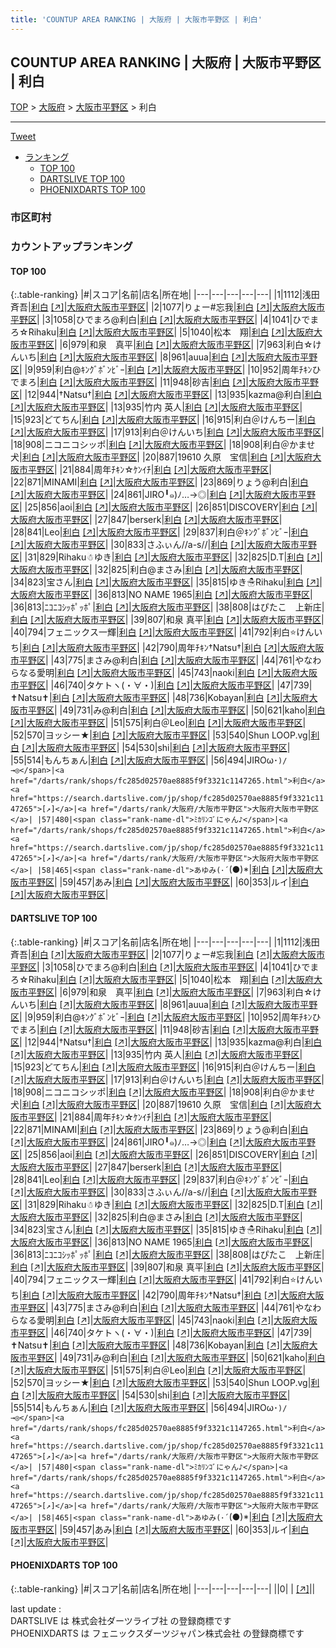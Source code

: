 ```yaml
---
title: 'COUNTUP AREA RANKING | 大阪府 | 大阪市平野区 | 利白'
---
```

## COUNTUP AREA RANKING | 大阪府 | 大阪市平野区 | 利白

[TOP](/darts/rank/) > [大阪府](/darts/rank/大阪府/) > [大阪市平野区](/darts/rank/大阪府/大阪市平野区/) > 利白

___

<a href="https://twitter.com/share?ref_src=twsrc%5Etfw" data-text="COUNTUP AREA RANKING | 大阪府大阪市平野区利白" class="twitter-share-button" data-hashtags="DARTSLIVE,PHOENIXDARTS,darts,ダーツ" data-show-count="false">Tweet</a>

* [ランキング](#カウントアップランキング)
    * [TOP 100](#top-100)
    * [DARTSLIVE TOP 100](#dartslive-top-100)
    * [PHOENIXDARTS TOP 100](#phoenixdarts-top-100)

### 市区町村

<ul>

</ul>

### カウントアップランキング

#### TOP 100



{:.table-ranking}
|#|スコア|名前|店名|所在地|
|---|---|---|---|---|
|1|1112|<span class="rank-name-dl">浅田　斉吾</span>|<a href="/darts/rank/shops/fc285d02570ae8885f9f3321c1147265.html">利白</a> <a href="https://search.dartslive.com/jp/shop/fc285d02570ae8885f9f3321c1147265">[↗]</a>|<a href="/darts/rank/大阪府/大阪市平野区">大阪府大阪市平野区</a>|
|2|1077|<span class="rank-name-dl">りょー#忘我</span>|<a href="/darts/rank/shops/fc285d02570ae8885f9f3321c1147265.html">利白</a> <a href="https://search.dartslive.com/jp/shop/fc285d02570ae8885f9f3321c1147265">[↗]</a>|<a href="/darts/rank/大阪府/大阪市平野区">大阪府大阪市平野区</a>|
|3|1058|<span class="rank-name-dl">ひでまろ@利白</span>|<a href="/darts/rank/shops/fc285d02570ae8885f9f3321c1147265.html">利白</a> <a href="https://search.dartslive.com/jp/shop/fc285d02570ae8885f9f3321c1147265">[↗]</a>|<a href="/darts/rank/大阪府/大阪市平野区">大阪府大阪市平野区</a>|
|4|1041|<span class="rank-name-dl">ひでまろ☆Rihaku</span>|<a href="/darts/rank/shops/fc285d02570ae8885f9f3321c1147265.html">利白</a> <a href="https://search.dartslive.com/jp/shop/fc285d02570ae8885f9f3321c1147265">[↗]</a>|<a href="/darts/rank/大阪府/大阪市平野区">大阪府大阪市平野区</a>|
|5|1040|<span class="rank-name-dl">松本　翔</span>|<a href="/darts/rank/shops/fc285d02570ae8885f9f3321c1147265.html">利白</a> <a href="https://search.dartslive.com/jp/shop/fc285d02570ae8885f9f3321c1147265">[↗]</a>|<a href="/darts/rank/大阪府/大阪市平野区">大阪府大阪市平野区</a>|
|6|979|<span class="rank-name-dl">和泉　真平</span>|<a href="/darts/rank/shops/fc285d02570ae8885f9f3321c1147265.html">利白</a> <a href="https://search.dartslive.com/jp/shop/fc285d02570ae8885f9f3321c1147265">[↗]</a>|<a href="/darts/rank/大阪府/大阪市平野区">大阪府大阪市平野区</a>|
|7|963|<span class="rank-name-dl">利白☆けんいち</span>|<a href="/darts/rank/shops/fc285d02570ae8885f9f3321c1147265.html">利白</a> <a href="https://search.dartslive.com/jp/shop/fc285d02570ae8885f9f3321c1147265">[↗]</a>|<a href="/darts/rank/大阪府/大阪市平野区">大阪府大阪市平野区</a>|
|8|961|<span class="rank-name-dl">auua</span>|<a href="/darts/rank/shops/fc285d02570ae8885f9f3321c1147265.html">利白</a> <a href="https://search.dartslive.com/jp/shop/fc285d02570ae8885f9f3321c1147265">[↗]</a>|<a href="/darts/rank/大阪府/大阪市平野区">大阪府大阪市平野区</a>|
|9|959|<span class="rank-name-dl">利白@ｷﾝｸﾞﾎﾞﾝﾋﾞｰ</span>|<a href="/darts/rank/shops/fc285d02570ae8885f9f3321c1147265.html">利白</a> <a href="https://search.dartslive.com/jp/shop/fc285d02570ae8885f9f3321c1147265">[↗]</a>|<a href="/darts/rank/大阪府/大阪市平野区">大阪府大阪市平野区</a>|
|10|952|<span class="rank-name-dl">周年ﾁｷﾝひでまろ</span>|<a href="/darts/rank/shops/fc285d02570ae8885f9f3321c1147265.html">利白</a> <a href="https://search.dartslive.com/jp/shop/fc285d02570ae8885f9f3321c1147265">[↗]</a>|<a href="/darts/rank/大阪府/大阪市平野区">大阪府大阪市平野区</a>|
|11|948|<span class="rank-name-dl">砂吉</span>|<a href="/darts/rank/shops/fc285d02570ae8885f9f3321c1147265.html">利白</a> <a href="https://search.dartslive.com/jp/shop/fc285d02570ae8885f9f3321c1147265">[↗]</a>|<a href="/darts/rank/大阪府/大阪市平野区">大阪府大阪市平野区</a>|
|12|944|<span class="rank-name-dl">†Natsu†</span>|<a href="/darts/rank/shops/fc285d02570ae8885f9f3321c1147265.html">利白</a> <a href="https://search.dartslive.com/jp/shop/fc285d02570ae8885f9f3321c1147265">[↗]</a>|<a href="/darts/rank/大阪府/大阪市平野区">大阪府大阪市平野区</a>|
|13|935|<span class="rank-name-dl">kazma@利白</span>|<a href="/darts/rank/shops/fc285d02570ae8885f9f3321c1147265.html">利白</a> <a href="https://search.dartslive.com/jp/shop/fc285d02570ae8885f9f3321c1147265">[↗]</a>|<a href="/darts/rank/大阪府/大阪市平野区">大阪府大阪市平野区</a>|
|13|935|<span class="rank-name-dl">竹内 英人</span>|<a href="/darts/rank/shops/fc285d02570ae8885f9f3321c1147265.html">利白</a> <a href="https://search.dartslive.com/jp/shop/fc285d02570ae8885f9f3321c1147265">[↗]</a>|<a href="/darts/rank/大阪府/大阪市平野区">大阪府大阪市平野区</a>|
|15|923|<span class="rank-name-dl">どてちん</span>|<a href="/darts/rank/shops/fc285d02570ae8885f9f3321c1147265.html">利白</a> <a href="https://search.dartslive.com/jp/shop/fc285d02570ae8885f9f3321c1147265">[↗]</a>|<a href="/darts/rank/大阪府/大阪市平野区">大阪府大阪市平野区</a>|
|16|915|<span class="rank-name-dl">利白＠けんちー</span>|<a href="/darts/rank/shops/fc285d02570ae8885f9f3321c1147265.html">利白</a> <a href="https://search.dartslive.com/jp/shop/fc285d02570ae8885f9f3321c1147265">[↗]</a>|<a href="/darts/rank/大阪府/大阪市平野区">大阪府大阪市平野区</a>|
|17|913|<span class="rank-name-dl">利白＠けんいち</span>|<a href="/darts/rank/shops/fc285d02570ae8885f9f3321c1147265.html">利白</a> <a href="https://search.dartslive.com/jp/shop/fc285d02570ae8885f9f3321c1147265">[↗]</a>|<a href="/darts/rank/大阪府/大阪市平野区">大阪府大阪市平野区</a>|
|18|908|<span class="rank-name-dl">ニコニコシッポ</span>|<a href="/darts/rank/shops/fc285d02570ae8885f9f3321c1147265.html">利白</a> <a href="https://search.dartslive.com/jp/shop/fc285d02570ae8885f9f3321c1147265">[↗]</a>|<a href="/darts/rank/大阪府/大阪市平野区">大阪府大阪市平野区</a>|
|18|908|<span class="rank-name-dl">利白＠かませ犬</span>|<a href="/darts/rank/shops/fc285d02570ae8885f9f3321c1147265.html">利白</a> <a href="https://search.dartslive.com/jp/shop/fc285d02570ae8885f9f3321c1147265">[↗]</a>|<a href="/darts/rank/大阪府/大阪市平野区">大阪府大阪市平野区</a>|
|20|887|<span class="rank-name-dl">19610 久原　宝信</span>|<a href="/darts/rank/shops/fc285d02570ae8885f9f3321c1147265.html">利白</a> <a href="https://search.dartslive.com/jp/shop/fc285d02570ae8885f9f3321c1147265">[↗]</a>|<a href="/darts/rank/大阪府/大阪市平野区">大阪府大阪市平野区</a>|
|21|884|<span class="rank-name-dl">周年ﾁｷﾝ☆ｹﾝｲﾁ</span>|<a href="/darts/rank/shops/fc285d02570ae8885f9f3321c1147265.html">利白</a> <a href="https://search.dartslive.com/jp/shop/fc285d02570ae8885f9f3321c1147265">[↗]</a>|<a href="/darts/rank/大阪府/大阪市平野区">大阪府大阪市平野区</a>|
|22|871|<span class="rank-name-dl">MINAMI</span>|<a href="/darts/rank/shops/fc285d02570ae8885f9f3321c1147265.html">利白</a> <a href="https://search.dartslive.com/jp/shop/fc285d02570ae8885f9f3321c1147265">[↗]</a>|<a href="/darts/rank/大阪府/大阪市平野区">大阪府大阪市平野区</a>|
|23|869|<span class="rank-name-dl">りょう@利白</span>|<a href="/darts/rank/shops/fc285d02570ae8885f9f3321c1147265.html">利白</a> <a href="https://search.dartslive.com/jp/shop/fc285d02570ae8885f9f3321c1147265">[↗]</a>|<a href="/darts/rank/大阪府/大阪市平野区">大阪府大阪市平野区</a>|
|24|861|<span class="rank-name-dl">JIRO╹๑)ﾉ…→◎</span>|<a href="/darts/rank/shops/fc285d02570ae8885f9f3321c1147265.html">利白</a> <a href="https://search.dartslive.com/jp/shop/fc285d02570ae8885f9f3321c1147265">[↗]</a>|<a href="/darts/rank/大阪府/大阪市平野区">大阪府大阪市平野区</a>|
|25|856|<span class="rank-name-dl">aoi</span>|<a href="/darts/rank/shops/fc285d02570ae8885f9f3321c1147265.html">利白</a> <a href="https://search.dartslive.com/jp/shop/fc285d02570ae8885f9f3321c1147265">[↗]</a>|<a href="/darts/rank/大阪府/大阪市平野区">大阪府大阪市平野区</a>|
|26|851|<span class="rank-name-dl">DISCOVERY</span>|<a href="/darts/rank/shops/fc285d02570ae8885f9f3321c1147265.html">利白</a> <a href="https://search.dartslive.com/jp/shop/fc285d02570ae8885f9f3321c1147265">[↗]</a>|<a href="/darts/rank/大阪府/大阪市平野区">大阪府大阪市平野区</a>|
|27|847|<span class="rank-name-dl">berserk</span>|<a href="/darts/rank/shops/fc285d02570ae8885f9f3321c1147265.html">利白</a> <a href="https://search.dartslive.com/jp/shop/fc285d02570ae8885f9f3321c1147265">[↗]</a>|<a href="/darts/rank/大阪府/大阪市平野区">大阪府大阪市平野区</a>|
|28|841|<span class="rank-name-dl">Leo</span>|<a href="/darts/rank/shops/fc285d02570ae8885f9f3321c1147265.html">利白</a> <a href="https://search.dartslive.com/jp/shop/fc285d02570ae8885f9f3321c1147265">[↗]</a>|<a href="/darts/rank/大阪府/大阪市平野区">大阪府大阪市平野区</a>|
|29|837|<span class="rank-name-dl">利白＠ｷﾝｸﾞﾎﾞﾝﾋﾞｰ</span>|<a href="/darts/rank/shops/fc285d02570ae8885f9f3321c1147265.html">利白</a> <a href="https://search.dartslive.com/jp/shop/fc285d02570ae8885f9f3321c1147265">[↗]</a>|<a href="/darts/rank/大阪府/大阪市平野区">大阪府大阪市平野区</a>|
|30|833|<span class="rank-name-dl">さふぃん//a-s//</span>|<a href="/darts/rank/shops/fc285d02570ae8885f9f3321c1147265.html">利白</a> <a href="https://search.dartslive.com/jp/shop/fc285d02570ae8885f9f3321c1147265">[↗]</a>|<a href="/darts/rank/大阪府/大阪市平野区">大阪府大阪市平野区</a>|
|31|829|<span class="rank-name-dl">Rihaku☃ゆき</span>|<a href="/darts/rank/shops/fc285d02570ae8885f9f3321c1147265.html">利白</a> <a href="https://search.dartslive.com/jp/shop/fc285d02570ae8885f9f3321c1147265">[↗]</a>|<a href="/darts/rank/大阪府/大阪市平野区">大阪府大阪市平野区</a>|
|32|825|<span class="rank-name-dl">D.T</span>|<a href="/darts/rank/shops/fc285d02570ae8885f9f3321c1147265.html">利白</a> <a href="https://search.dartslive.com/jp/shop/fc285d02570ae8885f9f3321c1147265">[↗]</a>|<a href="/darts/rank/大阪府/大阪市平野区">大阪府大阪市平野区</a>|
|32|825|<span class="rank-name-dl">利白@まさみ</span>|<a href="/darts/rank/shops/fc285d02570ae8885f9f3321c1147265.html">利白</a> <a href="https://search.dartslive.com/jp/shop/fc285d02570ae8885f9f3321c1147265">[↗]</a>|<a href="/darts/rank/大阪府/大阪市平野区">大阪府大阪市平野区</a>|
|34|823|<span class="rank-name-dl">宝さん</span>|<a href="/darts/rank/shops/fc285d02570ae8885f9f3321c1147265.html">利白</a> <a href="https://search.dartslive.com/jp/shop/fc285d02570ae8885f9f3321c1147265">[↗]</a>|<a href="/darts/rank/大阪府/大阪市平野区">大阪府大阪市平野区</a>|
|35|815|<span class="rank-name-dl">ゆき☃Rihaku</span>|<a href="/darts/rank/shops/fc285d02570ae8885f9f3321c1147265.html">利白</a> <a href="https://search.dartslive.com/jp/shop/fc285d02570ae8885f9f3321c1147265">[↗]</a>|<a href="/darts/rank/大阪府/大阪市平野区">大阪府大阪市平野区</a>|
|36|813|<span class="rank-name-dl">NO NAME 1965</span>|<a href="/darts/rank/shops/fc285d02570ae8885f9f3321c1147265.html">利白</a> <a href="https://search.dartslive.com/jp/shop/fc285d02570ae8885f9f3321c1147265">[↗]</a>|<a href="/darts/rank/大阪府/大阪市平野区">大阪府大阪市平野区</a>|
|36|813|<span class="rank-name-dl">ﾆｺﾆｺｼｯﾎﾟｯﾎﾟ</span>|<a href="/darts/rank/shops/fc285d02570ae8885f9f3321c1147265.html">利白</a> <a href="https://search.dartslive.com/jp/shop/fc285d02570ae8885f9f3321c1147265">[↗]</a>|<a href="/darts/rank/大阪府/大阪市平野区">大阪府大阪市平野区</a>|
|38|808|<span class="rank-name-dl">はぴたこ　上新庄</span>|<a href="/darts/rank/shops/fc285d02570ae8885f9f3321c1147265.html">利白</a> <a href="https://search.dartslive.com/jp/shop/fc285d02570ae8885f9f3321c1147265">[↗]</a>|<a href="/darts/rank/大阪府/大阪市平野区">大阪府大阪市平野区</a>|
|39|807|<span class="rank-name-dl">和泉 真平</span>|<a href="/darts/rank/shops/fc285d02570ae8885f9f3321c1147265.html">利白</a> <a href="https://search.dartslive.com/jp/shop/fc285d02570ae8885f9f3321c1147265">[↗]</a>|<a href="/darts/rank/大阪府/大阪市平野区">大阪府大阪市平野区</a>|
|40|794|<span class="rank-name-dl">フェニックス一輝</span>|<a href="/darts/rank/shops/fc285d02570ae8885f9f3321c1147265.html">利白</a> <a href="https://search.dartslive.com/jp/shop/fc285d02570ae8885f9f3321c1147265">[↗]</a>|<a href="/darts/rank/大阪府/大阪市平野区">大阪府大阪市平野区</a>|
|41|792|<span class="rank-name-dl">利白⭐けんいち</span>|<a href="/darts/rank/shops/fc285d02570ae8885f9f3321c1147265.html">利白</a> <a href="https://search.dartslive.com/jp/shop/fc285d02570ae8885f9f3321c1147265">[↗]</a>|<a href="/darts/rank/大阪府/大阪市平野区">大阪府大阪市平野区</a>|
|42|790|<span class="rank-name-dl">周年ﾁｷﾝ†Natsu†</span>|<a href="/darts/rank/shops/fc285d02570ae8885f9f3321c1147265.html">利白</a> <a href="https://search.dartslive.com/jp/shop/fc285d02570ae8885f9f3321c1147265">[↗]</a>|<a href="/darts/rank/大阪府/大阪市平野区">大阪府大阪市平野区</a>|
|43|775|<span class="rank-name-dl">まさみ@利白</span>|<a href="/darts/rank/shops/fc285d02570ae8885f9f3321c1147265.html">利白</a> <a href="https://search.dartslive.com/jp/shop/fc285d02570ae8885f9f3321c1147265">[↗]</a>|<a href="/darts/rank/大阪府/大阪市平野区">大阪府大阪市平野区</a>|
|44|761|<span class="rank-name-dl">やなわらなる愛明</span>|<a href="/darts/rank/shops/fc285d02570ae8885f9f3321c1147265.html">利白</a> <a href="https://search.dartslive.com/jp/shop/fc285d02570ae8885f9f3321c1147265">[↗]</a>|<a href="/darts/rank/大阪府/大阪市平野区">大阪府大阪市平野区</a>|
|45|743|<span class="rank-name-dl">naoki</span>|<a href="/darts/rank/shops/fc285d02570ae8885f9f3321c1147265.html">利白</a> <a href="https://search.dartslive.com/jp/shop/fc285d02570ae8885f9f3321c1147265">[↗]</a>|<a href="/darts/rank/大阪府/大阪市平野区">大阪府大阪市平野区</a>|
|46|740|<span class="rank-name-dl">タケトヽ(・∀・)</span>|<a href="/darts/rank/shops/fc285d02570ae8885f9f3321c1147265.html">利白</a> <a href="https://search.dartslive.com/jp/shop/fc285d02570ae8885f9f3321c1147265">[↗]</a>|<a href="/darts/rank/大阪府/大阪市平野区">大阪府大阪市平野区</a>|
|47|739|<span class="rank-name-dl">✝︎Natsu✝︎</span>|<a href="/darts/rank/shops/fc285d02570ae8885f9f3321c1147265.html">利白</a> <a href="https://search.dartslive.com/jp/shop/fc285d02570ae8885f9f3321c1147265">[↗]</a>|<a href="/darts/rank/大阪府/大阪市平野区">大阪府大阪市平野区</a>|
|48|736|<span class="rank-name-dl">Kobayan</span>|<a href="/darts/rank/shops/fc285d02570ae8885f9f3321c1147265.html">利白</a> <a href="https://search.dartslive.com/jp/shop/fc285d02570ae8885f9f3321c1147265">[↗]</a>|<a href="/darts/rank/大阪府/大阪市平野区">大阪府大阪市平野区</a>|
|49|731|<span class="rank-name-dl">み@利白</span>|<a href="/darts/rank/shops/fc285d02570ae8885f9f3321c1147265.html">利白</a> <a href="https://search.dartslive.com/jp/shop/fc285d02570ae8885f9f3321c1147265">[↗]</a>|<a href="/darts/rank/大阪府/大阪市平野区">大阪府大阪市平野区</a>|
|50|621|<span class="rank-name-dl">kaho</span>|<a href="/darts/rank/shops/fc285d02570ae8885f9f3321c1147265.html">利白</a> <a href="https://search.dartslive.com/jp/shop/fc285d02570ae8885f9f3321c1147265">[↗]</a>|<a href="/darts/rank/大阪府/大阪市平野区">大阪府大阪市平野区</a>|
|51|575|<span class="rank-name-dl">利白＠Leo</span>|<a href="/darts/rank/shops/fc285d02570ae8885f9f3321c1147265.html">利白</a> <a href="https://search.dartslive.com/jp/shop/fc285d02570ae8885f9f3321c1147265">[↗]</a>|<a href="/darts/rank/大阪府/大阪市平野区">大阪府大阪市平野区</a>|
|52|570|<span class="rank-name-dl">ヨッシー★</span>|<a href="/darts/rank/shops/fc285d02570ae8885f9f3321c1147265.html">利白</a> <a href="https://search.dartslive.com/jp/shop/fc285d02570ae8885f9f3321c1147265">[↗]</a>|<a href="/darts/rank/大阪府/大阪市平野区">大阪府大阪市平野区</a>|
|53|540|<span class="rank-name-dl">Shun LOOP.vg</span>|<a href="/darts/rank/shops/fc285d02570ae8885f9f3321c1147265.html">利白</a> <a href="https://search.dartslive.com/jp/shop/fc285d02570ae8885f9f3321c1147265">[↗]</a>|<a href="/darts/rank/大阪府/大阪市平野区">大阪府大阪市平野区</a>|
|54|530|<span class="rank-name-dl">shi</span>|<a href="/darts/rank/shops/fc285d02570ae8885f9f3321c1147265.html">利白</a> <a href="https://search.dartslive.com/jp/shop/fc285d02570ae8885f9f3321c1147265">[↗]</a>|<a href="/darts/rank/大阪府/大阪市平野区">大阪府大阪市平野区</a>|
|55|514|<span class="rank-name-dl">もんちぁん</span>|<a href="/darts/rank/shops/fc285d02570ae8885f9f3321c1147265.html">利白</a> <a href="https://search.dartslive.com/jp/shop/fc285d02570ae8885f9f3321c1147265">[↗]</a>|<a href="/darts/rank/大阪府/大阪市平野区">大阪府大阪市平野区</a>|
|56|494|<span class="rank-name-dl">JIROω･`)/→◎</span>|<a href="/darts/rank/shops/fc285d02570ae8885f9f3321c1147265.html">利白</a> <a href="https://search.dartslive.com/jp/shop/fc285d02570ae8885f9f3321c1147265">[↗]</a>|<a href="/darts/rank/大阪府/大阪市平野区">大阪府大阪市平野区</a>|
|57|480|<span class="rank-name-dl">ﾐｶﾘﾝｺﾞにゃん♪</span>|<a href="/darts/rank/shops/fc285d02570ae8885f9f3321c1147265.html">利白</a> <a href="https://search.dartslive.com/jp/shop/fc285d02570ae8885f9f3321c1147265">[↗]</a>|<a href="/darts/rank/大阪府/大阪市平野区">大阪府大阪市平野区</a>|
|58|465|<span class="rank-name-dl">あゆみ(･´`(●)*</span>|<a href="/darts/rank/shops/fc285d02570ae8885f9f3321c1147265.html">利白</a> <a href="https://search.dartslive.com/jp/shop/fc285d02570ae8885f9f3321c1147265">[↗]</a>|<a href="/darts/rank/大阪府/大阪市平野区">大阪府大阪市平野区</a>|
|59|457|<span class="rank-name-dl">あみ</span>|<a href="/darts/rank/shops/fc285d02570ae8885f9f3321c1147265.html">利白</a> <a href="https://search.dartslive.com/jp/shop/fc285d02570ae8885f9f3321c1147265">[↗]</a>|<a href="/darts/rank/大阪府/大阪市平野区">大阪府大阪市平野区</a>|
|60|353|<span class="rank-name-dl">ルイ</span>|<a href="/darts/rank/shops/fc285d02570ae8885f9f3321c1147265.html">利白</a> <a href="https://search.dartslive.com/jp/shop/fc285d02570ae8885f9f3321c1147265">[↗]</a>|<a href="/darts/rank/大阪府/大阪市平野区">大阪府大阪市平野区</a>|


#### DARTSLIVE TOP 100



{:.table-ranking}
|#|スコア|名前|店名|所在地|
|---|---|---|---|---|
|1|1112|<span class="rank-name-dl">浅田　斉吾</span>|<a href="/darts/rank/shops/fc285d02570ae8885f9f3321c1147265.html">利白</a> <a href="https://search.dartslive.com/jp/shop/fc285d02570ae8885f9f3321c1147265">[↗]</a>|<a href="/darts/rank/大阪府/大阪市平野区">大阪府大阪市平野区</a>|
|2|1077|<span class="rank-name-dl">りょー#忘我</span>|<a href="/darts/rank/shops/fc285d02570ae8885f9f3321c1147265.html">利白</a> <a href="https://search.dartslive.com/jp/shop/fc285d02570ae8885f9f3321c1147265">[↗]</a>|<a href="/darts/rank/大阪府/大阪市平野区">大阪府大阪市平野区</a>|
|3|1058|<span class="rank-name-dl">ひでまろ@利白</span>|<a href="/darts/rank/shops/fc285d02570ae8885f9f3321c1147265.html">利白</a> <a href="https://search.dartslive.com/jp/shop/fc285d02570ae8885f9f3321c1147265">[↗]</a>|<a href="/darts/rank/大阪府/大阪市平野区">大阪府大阪市平野区</a>|
|4|1041|<span class="rank-name-dl">ひでまろ☆Rihaku</span>|<a href="/darts/rank/shops/fc285d02570ae8885f9f3321c1147265.html">利白</a> <a href="https://search.dartslive.com/jp/shop/fc285d02570ae8885f9f3321c1147265">[↗]</a>|<a href="/darts/rank/大阪府/大阪市平野区">大阪府大阪市平野区</a>|
|5|1040|<span class="rank-name-dl">松本　翔</span>|<a href="/darts/rank/shops/fc285d02570ae8885f9f3321c1147265.html">利白</a> <a href="https://search.dartslive.com/jp/shop/fc285d02570ae8885f9f3321c1147265">[↗]</a>|<a href="/darts/rank/大阪府/大阪市平野区">大阪府大阪市平野区</a>|
|6|979|<span class="rank-name-dl">和泉　真平</span>|<a href="/darts/rank/shops/fc285d02570ae8885f9f3321c1147265.html">利白</a> <a href="https://search.dartslive.com/jp/shop/fc285d02570ae8885f9f3321c1147265">[↗]</a>|<a href="/darts/rank/大阪府/大阪市平野区">大阪府大阪市平野区</a>|
|7|963|<span class="rank-name-dl">利白☆けんいち</span>|<a href="/darts/rank/shops/fc285d02570ae8885f9f3321c1147265.html">利白</a> <a href="https://search.dartslive.com/jp/shop/fc285d02570ae8885f9f3321c1147265">[↗]</a>|<a href="/darts/rank/大阪府/大阪市平野区">大阪府大阪市平野区</a>|
|8|961|<span class="rank-name-dl">auua</span>|<a href="/darts/rank/shops/fc285d02570ae8885f9f3321c1147265.html">利白</a> <a href="https://search.dartslive.com/jp/shop/fc285d02570ae8885f9f3321c1147265">[↗]</a>|<a href="/darts/rank/大阪府/大阪市平野区">大阪府大阪市平野区</a>|
|9|959|<span class="rank-name-dl">利白@ｷﾝｸﾞﾎﾞﾝﾋﾞｰ</span>|<a href="/darts/rank/shops/fc285d02570ae8885f9f3321c1147265.html">利白</a> <a href="https://search.dartslive.com/jp/shop/fc285d02570ae8885f9f3321c1147265">[↗]</a>|<a href="/darts/rank/大阪府/大阪市平野区">大阪府大阪市平野区</a>|
|10|952|<span class="rank-name-dl">周年ﾁｷﾝひでまろ</span>|<a href="/darts/rank/shops/fc285d02570ae8885f9f3321c1147265.html">利白</a> <a href="https://search.dartslive.com/jp/shop/fc285d02570ae8885f9f3321c1147265">[↗]</a>|<a href="/darts/rank/大阪府/大阪市平野区">大阪府大阪市平野区</a>|
|11|948|<span class="rank-name-dl">砂吉</span>|<a href="/darts/rank/shops/fc285d02570ae8885f9f3321c1147265.html">利白</a> <a href="https://search.dartslive.com/jp/shop/fc285d02570ae8885f9f3321c1147265">[↗]</a>|<a href="/darts/rank/大阪府/大阪市平野区">大阪府大阪市平野区</a>|
|12|944|<span class="rank-name-dl">†Natsu†</span>|<a href="/darts/rank/shops/fc285d02570ae8885f9f3321c1147265.html">利白</a> <a href="https://search.dartslive.com/jp/shop/fc285d02570ae8885f9f3321c1147265">[↗]</a>|<a href="/darts/rank/大阪府/大阪市平野区">大阪府大阪市平野区</a>|
|13|935|<span class="rank-name-dl">kazma@利白</span>|<a href="/darts/rank/shops/fc285d02570ae8885f9f3321c1147265.html">利白</a> <a href="https://search.dartslive.com/jp/shop/fc285d02570ae8885f9f3321c1147265">[↗]</a>|<a href="/darts/rank/大阪府/大阪市平野区">大阪府大阪市平野区</a>|
|13|935|<span class="rank-name-dl">竹内 英人</span>|<a href="/darts/rank/shops/fc285d02570ae8885f9f3321c1147265.html">利白</a> <a href="https://search.dartslive.com/jp/shop/fc285d02570ae8885f9f3321c1147265">[↗]</a>|<a href="/darts/rank/大阪府/大阪市平野区">大阪府大阪市平野区</a>|
|15|923|<span class="rank-name-dl">どてちん</span>|<a href="/darts/rank/shops/fc285d02570ae8885f9f3321c1147265.html">利白</a> <a href="https://search.dartslive.com/jp/shop/fc285d02570ae8885f9f3321c1147265">[↗]</a>|<a href="/darts/rank/大阪府/大阪市平野区">大阪府大阪市平野区</a>|
|16|915|<span class="rank-name-dl">利白＠けんちー</span>|<a href="/darts/rank/shops/fc285d02570ae8885f9f3321c1147265.html">利白</a> <a href="https://search.dartslive.com/jp/shop/fc285d02570ae8885f9f3321c1147265">[↗]</a>|<a href="/darts/rank/大阪府/大阪市平野区">大阪府大阪市平野区</a>|
|17|913|<span class="rank-name-dl">利白＠けんいち</span>|<a href="/darts/rank/shops/fc285d02570ae8885f9f3321c1147265.html">利白</a> <a href="https://search.dartslive.com/jp/shop/fc285d02570ae8885f9f3321c1147265">[↗]</a>|<a href="/darts/rank/大阪府/大阪市平野区">大阪府大阪市平野区</a>|
|18|908|<span class="rank-name-dl">ニコニコシッポ</span>|<a href="/darts/rank/shops/fc285d02570ae8885f9f3321c1147265.html">利白</a> <a href="https://search.dartslive.com/jp/shop/fc285d02570ae8885f9f3321c1147265">[↗]</a>|<a href="/darts/rank/大阪府/大阪市平野区">大阪府大阪市平野区</a>|
|18|908|<span class="rank-name-dl">利白＠かませ犬</span>|<a href="/darts/rank/shops/fc285d02570ae8885f9f3321c1147265.html">利白</a> <a href="https://search.dartslive.com/jp/shop/fc285d02570ae8885f9f3321c1147265">[↗]</a>|<a href="/darts/rank/大阪府/大阪市平野区">大阪府大阪市平野区</a>|
|20|887|<span class="rank-name-dl">19610 久原　宝信</span>|<a href="/darts/rank/shops/fc285d02570ae8885f9f3321c1147265.html">利白</a> <a href="https://search.dartslive.com/jp/shop/fc285d02570ae8885f9f3321c1147265">[↗]</a>|<a href="/darts/rank/大阪府/大阪市平野区">大阪府大阪市平野区</a>|
|21|884|<span class="rank-name-dl">周年ﾁｷﾝ☆ｹﾝｲﾁ</span>|<a href="/darts/rank/shops/fc285d02570ae8885f9f3321c1147265.html">利白</a> <a href="https://search.dartslive.com/jp/shop/fc285d02570ae8885f9f3321c1147265">[↗]</a>|<a href="/darts/rank/大阪府/大阪市平野区">大阪府大阪市平野区</a>|
|22|871|<span class="rank-name-dl">MINAMI</span>|<a href="/darts/rank/shops/fc285d02570ae8885f9f3321c1147265.html">利白</a> <a href="https://search.dartslive.com/jp/shop/fc285d02570ae8885f9f3321c1147265">[↗]</a>|<a href="/darts/rank/大阪府/大阪市平野区">大阪府大阪市平野区</a>|
|23|869|<span class="rank-name-dl">りょう@利白</span>|<a href="/darts/rank/shops/fc285d02570ae8885f9f3321c1147265.html">利白</a> <a href="https://search.dartslive.com/jp/shop/fc285d02570ae8885f9f3321c1147265">[↗]</a>|<a href="/darts/rank/大阪府/大阪市平野区">大阪府大阪市平野区</a>|
|24|861|<span class="rank-name-dl">JIRO╹๑)ﾉ…→◎</span>|<a href="/darts/rank/shops/fc285d02570ae8885f9f3321c1147265.html">利白</a> <a href="https://search.dartslive.com/jp/shop/fc285d02570ae8885f9f3321c1147265">[↗]</a>|<a href="/darts/rank/大阪府/大阪市平野区">大阪府大阪市平野区</a>|
|25|856|<span class="rank-name-dl">aoi</span>|<a href="/darts/rank/shops/fc285d02570ae8885f9f3321c1147265.html">利白</a> <a href="https://search.dartslive.com/jp/shop/fc285d02570ae8885f9f3321c1147265">[↗]</a>|<a href="/darts/rank/大阪府/大阪市平野区">大阪府大阪市平野区</a>|
|26|851|<span class="rank-name-dl">DISCOVERY</span>|<a href="/darts/rank/shops/fc285d02570ae8885f9f3321c1147265.html">利白</a> <a href="https://search.dartslive.com/jp/shop/fc285d02570ae8885f9f3321c1147265">[↗]</a>|<a href="/darts/rank/大阪府/大阪市平野区">大阪府大阪市平野区</a>|
|27|847|<span class="rank-name-dl">berserk</span>|<a href="/darts/rank/shops/fc285d02570ae8885f9f3321c1147265.html">利白</a> <a href="https://search.dartslive.com/jp/shop/fc285d02570ae8885f9f3321c1147265">[↗]</a>|<a href="/darts/rank/大阪府/大阪市平野区">大阪府大阪市平野区</a>|
|28|841|<span class="rank-name-dl">Leo</span>|<a href="/darts/rank/shops/fc285d02570ae8885f9f3321c1147265.html">利白</a> <a href="https://search.dartslive.com/jp/shop/fc285d02570ae8885f9f3321c1147265">[↗]</a>|<a href="/darts/rank/大阪府/大阪市平野区">大阪府大阪市平野区</a>|
|29|837|<span class="rank-name-dl">利白＠ｷﾝｸﾞﾎﾞﾝﾋﾞｰ</span>|<a href="/darts/rank/shops/fc285d02570ae8885f9f3321c1147265.html">利白</a> <a href="https://search.dartslive.com/jp/shop/fc285d02570ae8885f9f3321c1147265">[↗]</a>|<a href="/darts/rank/大阪府/大阪市平野区">大阪府大阪市平野区</a>|
|30|833|<span class="rank-name-dl">さふぃん//a-s//</span>|<a href="/darts/rank/shops/fc285d02570ae8885f9f3321c1147265.html">利白</a> <a href="https://search.dartslive.com/jp/shop/fc285d02570ae8885f9f3321c1147265">[↗]</a>|<a href="/darts/rank/大阪府/大阪市平野区">大阪府大阪市平野区</a>|
|31|829|<span class="rank-name-dl">Rihaku☃ゆき</span>|<a href="/darts/rank/shops/fc285d02570ae8885f9f3321c1147265.html">利白</a> <a href="https://search.dartslive.com/jp/shop/fc285d02570ae8885f9f3321c1147265">[↗]</a>|<a href="/darts/rank/大阪府/大阪市平野区">大阪府大阪市平野区</a>|
|32|825|<span class="rank-name-dl">D.T</span>|<a href="/darts/rank/shops/fc285d02570ae8885f9f3321c1147265.html">利白</a> <a href="https://search.dartslive.com/jp/shop/fc285d02570ae8885f9f3321c1147265">[↗]</a>|<a href="/darts/rank/大阪府/大阪市平野区">大阪府大阪市平野区</a>|
|32|825|<span class="rank-name-dl">利白@まさみ</span>|<a href="/darts/rank/shops/fc285d02570ae8885f9f3321c1147265.html">利白</a> <a href="https://search.dartslive.com/jp/shop/fc285d02570ae8885f9f3321c1147265">[↗]</a>|<a href="/darts/rank/大阪府/大阪市平野区">大阪府大阪市平野区</a>|
|34|823|<span class="rank-name-dl">宝さん</span>|<a href="/darts/rank/shops/fc285d02570ae8885f9f3321c1147265.html">利白</a> <a href="https://search.dartslive.com/jp/shop/fc285d02570ae8885f9f3321c1147265">[↗]</a>|<a href="/darts/rank/大阪府/大阪市平野区">大阪府大阪市平野区</a>|
|35|815|<span class="rank-name-dl">ゆき☃Rihaku</span>|<a href="/darts/rank/shops/fc285d02570ae8885f9f3321c1147265.html">利白</a> <a href="https://search.dartslive.com/jp/shop/fc285d02570ae8885f9f3321c1147265">[↗]</a>|<a href="/darts/rank/大阪府/大阪市平野区">大阪府大阪市平野区</a>|
|36|813|<span class="rank-name-dl">NO NAME 1965</span>|<a href="/darts/rank/shops/fc285d02570ae8885f9f3321c1147265.html">利白</a> <a href="https://search.dartslive.com/jp/shop/fc285d02570ae8885f9f3321c1147265">[↗]</a>|<a href="/darts/rank/大阪府/大阪市平野区">大阪府大阪市平野区</a>|
|36|813|<span class="rank-name-dl">ﾆｺﾆｺｼｯﾎﾟｯﾎﾟ</span>|<a href="/darts/rank/shops/fc285d02570ae8885f9f3321c1147265.html">利白</a> <a href="https://search.dartslive.com/jp/shop/fc285d02570ae8885f9f3321c1147265">[↗]</a>|<a href="/darts/rank/大阪府/大阪市平野区">大阪府大阪市平野区</a>|
|38|808|<span class="rank-name-dl">はぴたこ　上新庄</span>|<a href="/darts/rank/shops/fc285d02570ae8885f9f3321c1147265.html">利白</a> <a href="https://search.dartslive.com/jp/shop/fc285d02570ae8885f9f3321c1147265">[↗]</a>|<a href="/darts/rank/大阪府/大阪市平野区">大阪府大阪市平野区</a>|
|39|807|<span class="rank-name-dl">和泉 真平</span>|<a href="/darts/rank/shops/fc285d02570ae8885f9f3321c1147265.html">利白</a> <a href="https://search.dartslive.com/jp/shop/fc285d02570ae8885f9f3321c1147265">[↗]</a>|<a href="/darts/rank/大阪府/大阪市平野区">大阪府大阪市平野区</a>|
|40|794|<span class="rank-name-dl">フェニックス一輝</span>|<a href="/darts/rank/shops/fc285d02570ae8885f9f3321c1147265.html">利白</a> <a href="https://search.dartslive.com/jp/shop/fc285d02570ae8885f9f3321c1147265">[↗]</a>|<a href="/darts/rank/大阪府/大阪市平野区">大阪府大阪市平野区</a>|
|41|792|<span class="rank-name-dl">利白⭐けんいち</span>|<a href="/darts/rank/shops/fc285d02570ae8885f9f3321c1147265.html">利白</a> <a href="https://search.dartslive.com/jp/shop/fc285d02570ae8885f9f3321c1147265">[↗]</a>|<a href="/darts/rank/大阪府/大阪市平野区">大阪府大阪市平野区</a>|
|42|790|<span class="rank-name-dl">周年ﾁｷﾝ†Natsu†</span>|<a href="/darts/rank/shops/fc285d02570ae8885f9f3321c1147265.html">利白</a> <a href="https://search.dartslive.com/jp/shop/fc285d02570ae8885f9f3321c1147265">[↗]</a>|<a href="/darts/rank/大阪府/大阪市平野区">大阪府大阪市平野区</a>|
|43|775|<span class="rank-name-dl">まさみ@利白</span>|<a href="/darts/rank/shops/fc285d02570ae8885f9f3321c1147265.html">利白</a> <a href="https://search.dartslive.com/jp/shop/fc285d02570ae8885f9f3321c1147265">[↗]</a>|<a href="/darts/rank/大阪府/大阪市平野区">大阪府大阪市平野区</a>|
|44|761|<span class="rank-name-dl">やなわらなる愛明</span>|<a href="/darts/rank/shops/fc285d02570ae8885f9f3321c1147265.html">利白</a> <a href="https://search.dartslive.com/jp/shop/fc285d02570ae8885f9f3321c1147265">[↗]</a>|<a href="/darts/rank/大阪府/大阪市平野区">大阪府大阪市平野区</a>|
|45|743|<span class="rank-name-dl">naoki</span>|<a href="/darts/rank/shops/fc285d02570ae8885f9f3321c1147265.html">利白</a> <a href="https://search.dartslive.com/jp/shop/fc285d02570ae8885f9f3321c1147265">[↗]</a>|<a href="/darts/rank/大阪府/大阪市平野区">大阪府大阪市平野区</a>|
|46|740|<span class="rank-name-dl">タケトヽ(・∀・)</span>|<a href="/darts/rank/shops/fc285d02570ae8885f9f3321c1147265.html">利白</a> <a href="https://search.dartslive.com/jp/shop/fc285d02570ae8885f9f3321c1147265">[↗]</a>|<a href="/darts/rank/大阪府/大阪市平野区">大阪府大阪市平野区</a>|
|47|739|<span class="rank-name-dl">✝︎Natsu✝︎</span>|<a href="/darts/rank/shops/fc285d02570ae8885f9f3321c1147265.html">利白</a> <a href="https://search.dartslive.com/jp/shop/fc285d02570ae8885f9f3321c1147265">[↗]</a>|<a href="/darts/rank/大阪府/大阪市平野区">大阪府大阪市平野区</a>|
|48|736|<span class="rank-name-dl">Kobayan</span>|<a href="/darts/rank/shops/fc285d02570ae8885f9f3321c1147265.html">利白</a> <a href="https://search.dartslive.com/jp/shop/fc285d02570ae8885f9f3321c1147265">[↗]</a>|<a href="/darts/rank/大阪府/大阪市平野区">大阪府大阪市平野区</a>|
|49|731|<span class="rank-name-dl">み@利白</span>|<a href="/darts/rank/shops/fc285d02570ae8885f9f3321c1147265.html">利白</a> <a href="https://search.dartslive.com/jp/shop/fc285d02570ae8885f9f3321c1147265">[↗]</a>|<a href="/darts/rank/大阪府/大阪市平野区">大阪府大阪市平野区</a>|
|50|621|<span class="rank-name-dl">kaho</span>|<a href="/darts/rank/shops/fc285d02570ae8885f9f3321c1147265.html">利白</a> <a href="https://search.dartslive.com/jp/shop/fc285d02570ae8885f9f3321c1147265">[↗]</a>|<a href="/darts/rank/大阪府/大阪市平野区">大阪府大阪市平野区</a>|
|51|575|<span class="rank-name-dl">利白＠Leo</span>|<a href="/darts/rank/shops/fc285d02570ae8885f9f3321c1147265.html">利白</a> <a href="https://search.dartslive.com/jp/shop/fc285d02570ae8885f9f3321c1147265">[↗]</a>|<a href="/darts/rank/大阪府/大阪市平野区">大阪府大阪市平野区</a>|
|52|570|<span class="rank-name-dl">ヨッシー★</span>|<a href="/darts/rank/shops/fc285d02570ae8885f9f3321c1147265.html">利白</a> <a href="https://search.dartslive.com/jp/shop/fc285d02570ae8885f9f3321c1147265">[↗]</a>|<a href="/darts/rank/大阪府/大阪市平野区">大阪府大阪市平野区</a>|
|53|540|<span class="rank-name-dl">Shun LOOP.vg</span>|<a href="/darts/rank/shops/fc285d02570ae8885f9f3321c1147265.html">利白</a> <a href="https://search.dartslive.com/jp/shop/fc285d02570ae8885f9f3321c1147265">[↗]</a>|<a href="/darts/rank/大阪府/大阪市平野区">大阪府大阪市平野区</a>|
|54|530|<span class="rank-name-dl">shi</span>|<a href="/darts/rank/shops/fc285d02570ae8885f9f3321c1147265.html">利白</a> <a href="https://search.dartslive.com/jp/shop/fc285d02570ae8885f9f3321c1147265">[↗]</a>|<a href="/darts/rank/大阪府/大阪市平野区">大阪府大阪市平野区</a>|
|55|514|<span class="rank-name-dl">もんちぁん</span>|<a href="/darts/rank/shops/fc285d02570ae8885f9f3321c1147265.html">利白</a> <a href="https://search.dartslive.com/jp/shop/fc285d02570ae8885f9f3321c1147265">[↗]</a>|<a href="/darts/rank/大阪府/大阪市平野区">大阪府大阪市平野区</a>|
|56|494|<span class="rank-name-dl">JIROω･`)/→◎</span>|<a href="/darts/rank/shops/fc285d02570ae8885f9f3321c1147265.html">利白</a> <a href="https://search.dartslive.com/jp/shop/fc285d02570ae8885f9f3321c1147265">[↗]</a>|<a href="/darts/rank/大阪府/大阪市平野区">大阪府大阪市平野区</a>|
|57|480|<span class="rank-name-dl">ﾐｶﾘﾝｺﾞにゃん♪</span>|<a href="/darts/rank/shops/fc285d02570ae8885f9f3321c1147265.html">利白</a> <a href="https://search.dartslive.com/jp/shop/fc285d02570ae8885f9f3321c1147265">[↗]</a>|<a href="/darts/rank/大阪府/大阪市平野区">大阪府大阪市平野区</a>|
|58|465|<span class="rank-name-dl">あゆみ(･´`(●)*</span>|<a href="/darts/rank/shops/fc285d02570ae8885f9f3321c1147265.html">利白</a> <a href="https://search.dartslive.com/jp/shop/fc285d02570ae8885f9f3321c1147265">[↗]</a>|<a href="/darts/rank/大阪府/大阪市平野区">大阪府大阪市平野区</a>|
|59|457|<span class="rank-name-dl">あみ</span>|<a href="/darts/rank/shops/fc285d02570ae8885f9f3321c1147265.html">利白</a> <a href="https://search.dartslive.com/jp/shop/fc285d02570ae8885f9f3321c1147265">[↗]</a>|<a href="/darts/rank/大阪府/大阪市平野区">大阪府大阪市平野区</a>|
|60|353|<span class="rank-name-dl">ルイ</span>|<a href="/darts/rank/shops/fc285d02570ae8885f9f3321c1147265.html">利白</a> <a href="https://search.dartslive.com/jp/shop/fc285d02570ae8885f9f3321c1147265">[↗]</a>|<a href="/darts/rank/大阪府/大阪市平野区">大阪府大阪市平野区</a>|


#### PHOENIXDARTS TOP 100



{:.table-ranking}
|#|スコア|名前|店名|所在地|
|---|---|---|---|---|
||0|<span class="rank-name-dl"> </span>|<a href="/darts/rank/shops/.html"></a> <a href="">[↗]</a>|<a href="/darts/rank//"></a>|


<div class="footer border-top border-gray-light mt-5 pt-3 text-right text-gray">
    last update : <span style="font-weight: italic" id="foot_last_modified"></span><br />
    DARTSLIVE は 株式会社ダーツライブ社 の登録商標です<br />
    PHOENIXDARTS は フェニックスダーツジャパン株式会社 の登録商標です<br />
</div>

<script src="https://cdnjs.cloudflare.com/ajax/libs/jquery.tablesorter/2.31.3/js/jquery.tablesorter.min.js" integrity="sha512-qzgd5cYSZcosqpzpn7zF2ZId8f/8CHmFKZ8j7mU4OUXTNRd5g+ZHBPsgKEwoqxCtdQvExE5LprwwPAgoicguNg==" crossorigin="anonymous" referrerpolicy="no-referrer"></script>
<link rel="stylesheet" href="https://cdnjs.cloudflare.com/ajax/libs/jquery.tablesorter/2.31.3/css/theme.default.min.css" integrity="sha512-wghhOJkjQX0Lh3NSWvNKeZ0ZpNn+SPVXX1Qyc9OCaogADktxrBiBdKGDoqVUOyhStvMBmJQ8ZdMHiR3wuEq8+w==" crossorigin="anonymous" referrerpolicy="no-referrer" />
<script>
$(function() {
    $(".table-ranking").tablesorter({sortList:[[0, 0]]});
    $("#foot_last_modified").text(formatDate(new Date(document.lastModified), 'yyyy-MM-dd HH:mm:ss'));
});
</script>

<script async src="https://platform.twitter.com/widgets.js" charset="utf-8"></script>